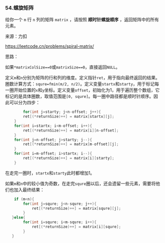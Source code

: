 ### 54.螺旋矩阵

给你一个 `m` 行 `n` 列的矩阵 `matrix` ，请按照 **顺时针螺旋顺序** ，返回矩阵中的所有元素。

来源：力扣

https://leetcode.cn/problems/spiral-matrix/



思路：

​		如果`*matrixColSize==0`或`matrixSize==0`，直接返回`NULL`。

​		定义`m`和`n`分别为矩阵的行和列的维度。定义指针`ret`，用于指向最终返回的结果。圈数计算方式：`squre=fmin(m/2, n/2)`。定义变量`startx`和`starty`，用于标记每一圈开始位置的`x`和`y`坐标。定义变量`offset`，初始化为1，用于遍历整个数组，它标记的是具体圈数，取值范围是`[0, squre]`。每一圈中路径都是顺时针顺序。因此可以分为四步：

```c
		for(int j=starty; j<n-offset; j++){
        ret[(*returnSize)++] = matrix[startx][j];
    }
    for(int i=startx; i<m-offset; i++){
        ret[(*returnSize)++] = matrix[i][n-offset];
    }
    for(int j=n-offset; j>starty; j--){
        ret[(*returnSize)++] = matrix[m-offset][j]; 
    }
    for(int i=m-offset; i>startx; i--){
        ret[(*returnSize)++] = matrix[i][starty];
    }
```

​	在走完一圈时，`startx`和`starty`此时都增加1。

​	如果`m`和`n`中的较小值为奇数，在走完`squre`圈以后，还会遗留一些元素，需要将他们也加入最终结果：

```c
	if (m<n){
        for(int j=squre; j<n-squre; j++){
            ret[(*returnSize)++] = matrix[squre][j];
        }
   }else{
        for(int i=squre; i<m-squre; i++){
            ret[(*returnSize)++] = matrix[i][squre];
        }
   }
```